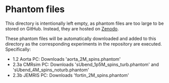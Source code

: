 # Phantom files

This directory is intentionally left empty, as phantom files are too large to be stored on GitHub. Instead, they are hosted on [Zenodo](https://zenodo.org/records/15554360).

These phantom files will be automatically downloaded and added to this directory as the corresponding experiments in the repository are executed. Specifically:

- 1.2 Aorta PC: Downloads 'aorta_2M_spins.phantom'
- 2.3a CMRsim PC: Downloads 'sUbend_1p5M_spins_turb.phantom' and 'sUbend_4M_spins_noturb.phantom'
- 2.3b JEMRIS PC: Downloads 'fortin_2M_spins.phantom'